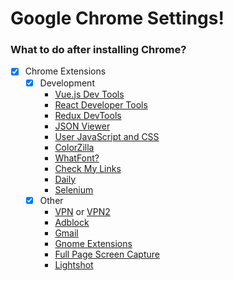 # Google Chrome Settings!
### What to do after installing Chrome?

* [x] Chrome Extensions
  * [x] Development
    * [Vue.js Dev Tools](https://chrome.google.com/webstore/detail/vuejs-devtools/nhdogjmejiglipccpnnnanhbledajbpd)
    * [React Developer Tools](https://chrome.google.com/webstore/detail/react-developer-tools/fmkadmapgofadopljbjfkapdkoienihi)
    * [Redux DevTools](https://chrome.google.com/webstore/detail/redux-devtools/lmhkpmbekcpmknklioeibfkpmmfibljd)
    * [JSON Viewer](https://chrome.google.com/webstore/detail/json-viewer/aimiinbnnkboelefkjlenlgimcabobli)
    * [User JavaScript and CSS](https://chrome.google.com/webstore/detail/user-javascript-and-css/nbhcbdghjpllgmfilhnhkllmkecfmpld)
    * [ColorZilla](https://chrome.google.com/webstore/detail/colorzilla/bhlhnicpbhignbdhedgjhgdocnmhomnp)
    * [WhatFont?](https://chrome.google.com/webstore/detail/whatfont/jabopobgcpjmedljpbcaablpmlmfcogm)
    * [Check My Links](https://chrome.google.com/webstore/detail/check-my-links/ojkcdipcgfaekbeaelaapakgnjflfglf)
    * [Daily](https://chrome.google.com/webstore/detail/daily-20-source-for-busy/jlmpjdjjbgclbocgajdjefcidcncaied)
    * [Selenium](https://chrome.google.com/webstore/detail/selenium-ide/mooikfkahbdckldjjndioackbalphokd)
  * [x] Other
    * [VPN](https://chrome.google.com/webstore/detail/zenmate-free-vpn-%E2%80%93-best-v/fdcgdnkidjaadafnichfpabhfomcebme) or [VPN2](https://chrome.google.com/webstore/detail/easyvpn-the-fastest-vpn-f/hibibmhakepefnnehakghbljbokjgnmf)
    * [Adblock](https://chrome.google.com/webstore/detail/adblock-plus-free-ad-bloc/cfhdojbkjhnklbpkdaibdccddilifddb)
    * [Gmail](https://chrome.google.com/webstore/detail/checker-plus-for-gmail/oeopbcgkkoapgobdbedcemjljbihmemj)
    * [Gnome Extensions](https://chrome.google.com/webstore/detail/gnome-shell-integration/gphhapmejobijbbhgpjhcjognlahblep/related)
    * [Full Page Screen Capture](https://chrome.google.com/webstore/detail/full-page-screen-capture/fdpohaocaechififmbbbbbknoalclacl)
    * [Lightshot](https://chrome.google.com/webstore/detail/lightshot-screenshot-tool/mbniclmhobmnbdlbpiphghaielnnpgdp)
